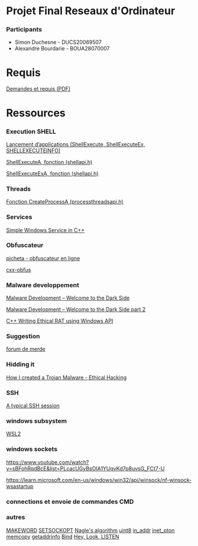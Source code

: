 # Projet Final Reseaux d'Ordinateur

### Participants 
* Simon Duchesne - DUCS20069507
* Alexandre Bourdarie - BOUA28070007


# Requis
[Demandes et requis (PDF)](./readmefiles/Mini-Projet%20Conception%20vf.pdf)


# Ressources

### Execution SHELL 
[Lancement d’applications (ShellExecute, ShellExecuteEx, SHELLEXECUTEINFO)](https://learn.microsoft.com/fr-fr/windows/win32/shell/launch?redirectedfrom=MSDN)

[ShellExecuteA, fonction (shellapi.h)](https://learn.microsoft.com/fr-fr/windows/win32/api/shellapi/nf-shellapi-shellexecutea?redirectedfrom=MSDN)

[ShellExecuteExA, fonction (shellapi.h)](https://learn.microsoft.com/fr-fr/windows/win32/api/shellapi/nf-shellapi-shellexecuteexa?redirectedfrom=MSDN)

### Threads

[Fonction CreateProcessA (processthreadsapi.h)](https://learn.microsoft.com/fr-fr/windows/win32/api/processthreadsapi/nf-processthreadsapi-createprocessa?redirectedfrom=MSDN)

### Services 
[Simple Windows Service in C++](https://www.codeproject.com/Articles/499465/Simple-Windows-Service-in-Cplusplus)


### Obfuscateur
[picheta - obfuscateur en ligne](https://picheta.me/obfuscator)

[cxx-obfus](http://stunnix.com/prod/cxxo/)

### Malware developpement 
[Malware Development – Welcome to the Dark Side](https://niiconsulting.com/checkmate/2018/02/malware-development-welcome-dark-side-part-1/)

[Malware Development – Welcome to the Dark Side part 2](https://niiconsulting.com/checkmate/2018/02/malware-development-welcome-dark-side-part-2-1/)

[C++ Writing Ethical RAT using Windows API](https://www.youtube.com/watch?v=Ibf6F3MuLFQ&list=PLSqjYSJtqeaV1Hdk2ZVnr90KpDObfzDSs&index=6)

### Suggestion 
[forum de merde](https://cplusplus.com/forum/windows/104368/)

### Hidding it 
[How I created a Trojan Malware - Ethical Hacking](https://gourav-dhar.com/blogs/how-i-created-my-trojan-malware-ethical-hacking/)

### SSH 
[A typical SSH session](https://api.libssh.org/master/libssh_tutor_guided_tour.html)

### windows subsystem
[WSL2](https://www.jetbrains.com/help/clion/how-to-use-wsl-development-environment-in-product.html)

### windows sockets
https://www.youtube.com/watch?v=sBFohRqdBcE&list=PLcacUGyBsOIA1YUqvKd7p8uvsG_FCt7-U

https://learn.microsoft.com/en-us/windows/win32/api/winsock/nf-winsock-wsastartup

### connections et envoie de commandes CMD

### autres 
[MAKEWORD](https://learn.microsoft.com/en-us/previous-versions/windows/desktop/legacy/ms632663(v=vs.85))
[SETSOCKOPT](https://learn.microsoft.com/en-us/windows/win32/api/winsock/nf-winsock-setsockopt)
[Nagle's algorithm](https://en.wikipedia.org/wiki/Nagle%27s_algorithm)
[uint8](https://en.cppreference.com/w/cpp/types/integer)
[in_addr](https://learn.microsoft.com/en-us/windows/win32/api/winsock2/ns-winsock2-in_addr)
[inet_pton](https://learn.microsoft.com/en-us/windows/win32/api/ws2tcpip/nf-ws2tcpip-inet_pton)
[memcopy](https://learn.microsoft.com/en-us/cpp/c-runtime-library/reference/memcpy-wmemcpy?view=msvc-170)
[getaddrinfo](https://learn.microsoft.com/en-us/windows/win32/api/ws2tcpip/nf-ws2tcpip-getaddrinfo)
[Bind](https://learn.microsoft.com/en-us/windows/win32/api/winsock/nf-winsock-bind)
[Hey, Look, LISTEN](https://learn.microsoft.com/en-us/windows/win32/api/winsock2/nf-winsock2-listen)